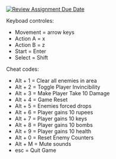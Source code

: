 [![Review Assignment Due Date](https://classroom.github.com/assets/deadline-readme-button-22041afd0340ce965d47ae6ef1cefeee28c7c493a6346c4f15d667ab976d596c.svg)](https://classroom.github.com/a/eSN7mvPM)

Keyboad controles:  
* Movement = arrow keys
* Action A = x
* Action B = z
* Start = Enter
* Select = Shift


Cheat codes:  
* Alt + 1 = Clear all enemies in area
* Alt + 2 = Toggle Player Invincibility
* Alt + 3 = Make Player Take 10 Damage
* Alt + 4 = Game Reset
* Alt + 5 = Enemies forced drops
* Alt + 6 = Player gains 10 rupees
* Alt + 7 = Player gains 10 keys
* Alt + 8 = Player gains 10 bombs
* Alt + 9 = Player gains 10 health
* Alt + 0 = Reset Enemy Counters
* Alt + M = Mute sounds
* esc = Quit Game